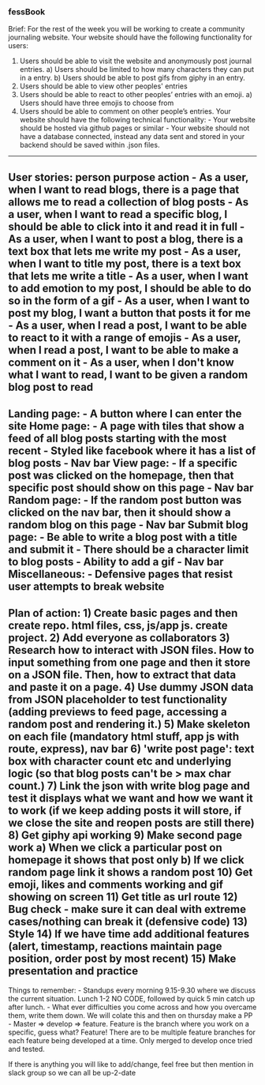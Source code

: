 ### fessBook ###

Brief:
For the rest of the week you will be working to create a community journaling website.
Your website should have the following functionality for users:
1. Users should be able to visit the website and anonymously post journal entries. 
    a) Users should be limited to how many characters they can put in a entry.
    b) Users should be able to post gifs from giphy in an entry.
 2.  Users should be able to view other peoples' entries
 3.  Users should be able to react to other peoples’ entries with an emoji.
    a) Users should have three emojis to choose from
 4.  Users should be able to comment on other people’s entries.
Your website should have the following technical functionality:
    - Your website should be hosted via github pages or similar
    - Your website should not have a database connected, instead any data sent and stored in your backend should be saved within .json files.
----------------------------------------------
User stories: person purpose action
    - As a user, when I want to read blogs, there is a page that allows me to read a collection of blog posts 
    - As a user, when I want to read a specific blog, I should be able to click into it and read it in full
    - As a user, when I want to post a blog, there is a text box that lets me write my post
    - As a user, when I want to title my post, there is a text box that lets me write a title 
    - As a user, when I want to add emotion to my post, I should be able to do so in the form of a gif
    - As a user, when I want to post my blog, I want a button that posts it for me
    - As a user, when I read a post, I want to be able to react to it with a range of emojis
    - As a user, when I read a post, I want to be able to make a comment on it
    - As a user, when I don't know what I want to read, I want to be given a random blog post to read
----------------------------------------------
Landing page:
    - A button where I can enter the site
Home page:
    - A page with tiles that show a feed of all blog posts starting with the most recent 
    - Styled like facebook where it has a list of blog posts 
    - Nav bar
View page:
    - If a specific post was clicked on the homepage, then that specific post should show on this page
    - Nav bar
Random page:
    - If the random post button was clicked on the nav bar, then it should show a random blog on this page 
    - Nav bar
Submit blog page:
    - Be able to write a blog post with a title and submit it
    - There should be a character limit to blog posts
    - Ability to add a gif
    - Nav bar 
Miscellaneous: 
    - Defensive pages that resist user attempts to break website 
----------------------------------------------
Plan of action:
    1) Create basic pages and then create repo. html files, css, js/app js. create project. 
    2) Add everyone as collaborators 
    3) Research how to interact with JSON files. How to input something from one page and then it store on a JSON file. Then, how to extract that data and paste it on a page. 
    4) Use dummy JSON data from JSON placeholder to test functionality (adding previews to feed page, accessing a random post and rendering it.)
    5) Make skeleton on each file (mandatory html stuff, app js with route, express), nav bar
    6) 'write post page': text box with character count etc and underlying logic (so that blog posts can't be > max char count.)
    7) Link the json with write blog page and test it displays what we want and how we want it to work (if we keep adding posts it will     store, if we close the site and reopen posts are still there)
    8) Get giphy api working 
    9) Make second page work
        a) When we click a particular post on homepage it shows that post only
        b) If we click random page link it shows a random post 
    10) Get emoji, likes and comments working and gif showing on screen
    11) Get title as url route
    12) Bug check - make sure it can deal with extreme cases/nothing can break it (defensive code)
    13) Style
    14) If we have time add additional features (alert, timestamp, reactions maintain page position, order post by most recent)
    15) Make presentation and practice 
----------------------------------------------
Things to remember:
    - Standups every morning 9.15-9.30 where we discuss the current situation. Lunch 1-2 NO CODE, followed by quick 5 min catch up after lunch. 
    - What ever difficulties you come across and how you overcame them, write them down. We will colate this and then on thursday make a PP
    - Master => develop => feature. Feature is the branch where you work on a specific, guess what? Feature! There are to be multiple feature branches for each feature being developed at a time. Only merged to develop once tried and tested. 

If there is anything you will like to add/change, feel free but then mention in slack group so we can all be up-2-date
